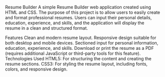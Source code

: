 


Resume Builder
A simple Resume Builder web application created using HTML and CSS. The purpose of this project is to allow users to easily create and format professional resumes. Users can input their personal details, education, experience, and skills, and the application will display the resume in a clean and structured format.

Features
Clean and modern resume layout.
Responsive design suitable for both desktop and mobile devices.
Sectioned input for personal information, education, experience, and skills.
Download or print the resume as a PDF (requires additional JavaScript or third-party tools for this feature).
Technologies Used
HTML5: For structuring the content and creating the resume sections.
CSS3: For styling the resume layout, including fonts, colors, and responsive design.
